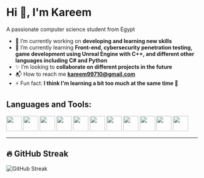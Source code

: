 # Hi 👋, I'm Kareem  

A passionate computer science student from Egypt  

- 🔭 I’m currently working on **developing and learning new skills**  
- 🌱 I’m currently learning **Front-end, cybersecurity penetration testing, game development using Unreal Engine with C++, and different other languages including C# and Python**  
- ✨ I’m looking to **collaborate on different projects in the future**  
- 📬 How to reach me **[kareem99710@gmail.com](mailto:kareem99710@gmail.com)**  
- ⚡ Fun fact: **I think I'm learning a bit too much at the same time 🤯**  

## Languages and Tools:  

<p align="left">
  <img src="https://cdn.jsdelivr.net/gh/devicons/devicon/icons/arduino/arduino-original.svg" width="40" height="40"/>
  <img src="https://cdn.jsdelivr.net/gh/devicons/devicon/icons/c/c-original.svg" width="40" height="40"/>
  <img src="https://cdn.jsdelivr.net/gh/devicons/devicon/icons/cplusplus/cplusplus-original.svg" width="40" height="40"/>
  <img src="https://cdn.jsdelivr.net/gh/devicons/devicon/icons/csharp/csharp-original.svg" width="40" height="40"/>
  <img src="https://cdn.jsdelivr.net/gh/devicons/devicon/icons/dot-net/dot-net-original.svg" width="40" height="40"/>
  <img src="https://cdn.jsdelivr.net/gh/devicons/devicon/icons/html5/html5-original.svg" width="40" height="40"/>
  <img src="https://cdn.jsdelivr.net/gh/devicons/devicon/icons/css3/css3-original.svg" width="40" height="40"/>
  <img src="https://cdn.jsdelivr.net/gh/devicons/devicon/icons/javascript/javascript-original.svg" width="40" height="40"/>
  <img src="https://cdn.jsdelivr.net/gh/devicons/devicon/icons/python/python-original.svg" width="40" height="40"/>
  <img src="https://cdn.jsdelivr.net/gh/devicons/devicon/icons/unity/unity-original.svg" width="40" height="40"/>
  <img src="https://cdn.jsdelivr.net/gh/devicons/devicon/icons/unrealengine/unrealengine-original.svg" width="40" height="40"/>
</p>

---

## 🔥 GitHub Streak  
<img src="https://github-readme-streak-stats.herokuapp.com/?user=KareemH-1&theme=dark&hide_border=true" alt="GitHub Streak" />

